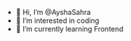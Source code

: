 - 👋 Hi, I’m @AyshaSahra
- 👀 I’m interested in coding
- 🌱 I’m currently learning Frontend

<!---
AyshaSahra/AyshaSahra is a ✨ special ✨ repository because its `README.md` (this file) appears on your GitHub profile.
You can click the Preview link to take a look at your changes.
--->
